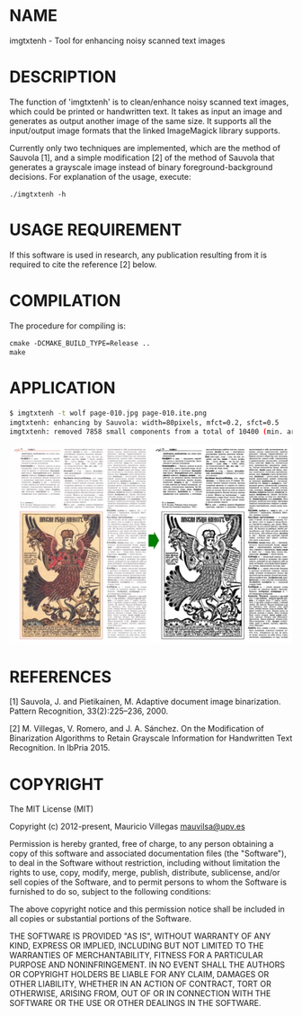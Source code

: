 
# NAME

imgtxtenh - Tool for enhancing noisy scanned text images


# DESCRIPTION

The function of 'imgtxtenh' is to clean/enhance noisy scanned text images,
which could be printed or handwritten text. It takes as input an image and
generates as output another image of the same size. It supports all the
input/output image formats that the linked ImageMagick library supports.

Currently only two techniques are implemented, which are the method of Sauvola
[1], and a simple modification [2] of the method of Sauvola that generates a
grayscale image instead of binary foreground-background decisions. For
explanation of the usage, execute:

    ./imgtxtenh -h


# USAGE REQUIREMENT

If this software is used in research, any publication resulting from it is
required to cite the reference [2] below.


# COMPILATION

The procedure for compiling is:

    cmake -DCMAKE_BUILD_TYPE=Release ..
    make


# APPLICATION

```sh
$ imgtxtenh -t wolf page-010.jpg page-010.ite.png
imgtxtenh: enhancing by Sauvola: width=80pixels, mfct=0.2, sfct=0.5
imgtxtenh: removed 7858 small components from a total of 10400 (min. area: 6 pixels^2)
```
![Working](img/imgtxtenh_wolf.jpg)

# REFERENCES

[1] Sauvola, J. and Pietikainen, M. Adaptive document image
    binarization. Pattern Recognition, 33(2):225–236, 2000.

[2] M. Villegas, V. Romero, and J. A. Sánchez. On the Modification of
    Binarization Algorithms to Retain Grayscale Information for
    Handwritten Text Recognition. In IbPria 2015.


# COPYRIGHT

The MIT License (MIT)

Copyright (c) 2012-present, Mauricio Villegas <mauvilsa@upv.es>

Permission is hereby granted, free of charge, to any person obtaining a copy
of this software and associated documentation files (the "Software"), to deal
in the Software without restriction, including without limitation the rights
to use, copy, modify, merge, publish, distribute, sublicense, and/or sell
copies of the Software, and to permit persons to whom the Software is
furnished to do so, subject to the following conditions:

The above copyright notice and this permission notice shall be included in all
copies or substantial portions of the Software.

THE SOFTWARE IS PROVIDED "AS IS", WITHOUT WARRANTY OF ANY KIND, EXPRESS OR
IMPLIED, INCLUDING BUT NOT LIMITED TO THE WARRANTIES OF MERCHANTABILITY,
FITNESS FOR A PARTICULAR PURPOSE AND NONINFRINGEMENT. IN NO EVENT SHALL THE
AUTHORS OR COPYRIGHT HOLDERS BE LIABLE FOR ANY CLAIM, DAMAGES OR OTHER
LIABILITY, WHETHER IN AN ACTION OF CONTRACT, TORT OR OTHERWISE, ARISING FROM,
OUT OF OR IN CONNECTION WITH THE SOFTWARE OR THE USE OR OTHER DEALINGS IN THE
SOFTWARE.
